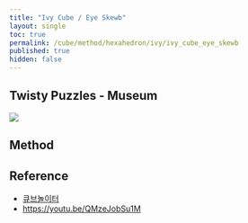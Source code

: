 ```yaml
---
title: "Ivy Cube / Eye Skewb"
layout: single
toc: true
permalink: /cube/method/hexahedron/ivy/ivy_cube_eye_skewb
published: true
hidden: false
---
```


<head>
  <base target="_blank">
</head>



## Twisty Puzzles - Museum

<a href="https://twistypuzzles.com/app/museum/museum_showitem.php?pkey=1855">
  <img src="https://twistypuzzles.com/museum/large/01855-01.jpg">
</a>



## Method



## Reference

- [큐브놀이터](https://youtu.be/QmHS9ZAf7P8)
- <https://youtu.be/QMzeJobSu1M>
